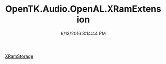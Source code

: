 ﻿---
title: OpenTK.Audio.OpenAL.XRamExtension
date: 6/13/2016 8:14:44 PM
---

[XRamStorage](T-OpenTK.Audio.OpenAL.XRamExtension.XRamStorage.html)
